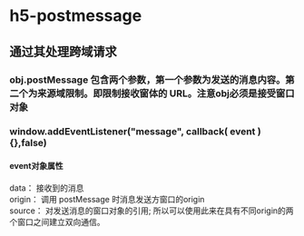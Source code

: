 # h5-postmessage
## 通过其处理跨域请求
### obj.postMessage 包含两个参数，第一个参数为发送的消息内容。第二个为来源域限制。即限制接收窗体的 URL。注意obj必须是接受窗口对象
### window.addEventListener("message", callback( event ) {},false)
#### event对象属性
data： 接收到的消息</br>
origin： 调用 postMessage 时消息发送方窗口的origin</br>
source： 对发送消息的窗口对象的引用; 所以可以使用此来在具有不同origin的两个窗口之间建立双向通信。
